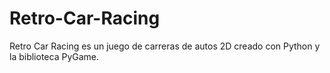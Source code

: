 # Retro-Car-Racing
Retro Car Racing es un juego de carreras de autos 2D  creado con Python y la biblioteca PyGame.
